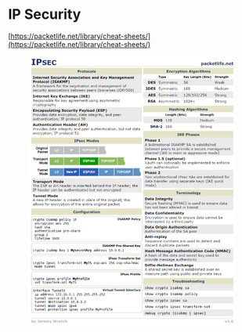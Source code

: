 # IP Security

[https://packetlife.net/library/cheat-sheets/](https://packetlife.net/library/cheat-sheets/)

<figure><img src="../../../.gitbook/assets/image (48).png" alt=""><figcaption></figcaption></figure>
